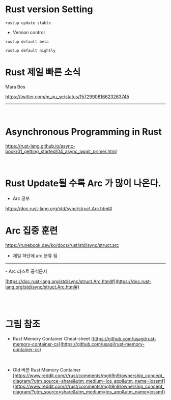 # Rust version Setting

```
rustup update stable
```

- Version control

```
rustup default beta

rustup default nightly
```

# Rust 제일 빠른 소식

Mara Bos

https://twitter.com/m_ou_se/status/1572990616623263745

<hr>

<br>

# Asynchronous Programming in Rust

https://rust-lang.github.io/async-book/01_getting_started/04_async_await_primer.html

<br>

# Rust Update될 수록 Arc 가 많이 나온다.

- Arc 공부

https://doc.rust-lang.org/std/sync/struct.Arc.html#

# Arc 집중 훈련

https://runebook.dev/ko/docs/rust/std/sync/struct.arc

- 제일 하단에 arc 분류 됨

<hr>
- Arc 러스트 공식문서

[https://doc.rust-lang.org/std/sync/struct.Arc.html#](https://doc.rust-lang.org/std/sync/struct.Arc.html#)

<br>

<br>

# 그림 참조

- Rust Memory Container Cheat-sheet
  [https://github.com/usagi/rust-memory-container-cs](https://github.com/usagi/rust-memory-container-cs)

<br>

- Old 버젼 Rust Memory Container
  [https://www.reddit.com/r/rust/comments/mgh9n9/ownership_concept_diagram/?utm_source=share&utm_medium=ios_app&utm_name=iossmf](https://www.reddit.com/r/rust/comments/mgh9n9/ownership_concept_diagram/?utm_source=share&utm_medium=ios_app&utm_name=iossmf)
